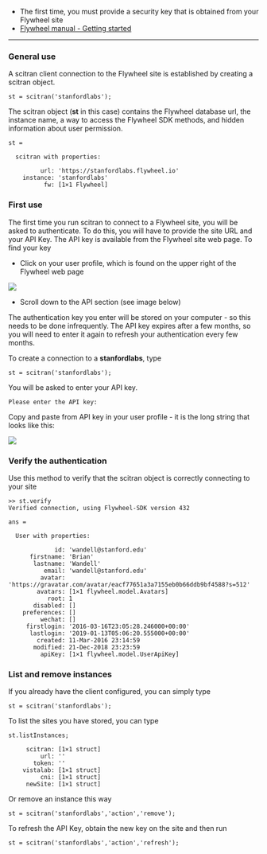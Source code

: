 * The first time, you must provide a security key that is obtained from your Flywheel site
* [Flywheel manual - Getting started](https://flywheel-io.github.io/core/branches/master/matlab/getting_started.html)

***

### General use

A scitran client connection to the Flywheel site is established by creating a scitran object.
```
st = scitran('stanfordlabs');
```

The scitran object (**st** in this case) contains the Flywheel database url, the instance name, a way to access the Flywheel SDK methods, and hidden information about user permission.
```
st = 

  scitran with properties:

         url: 'https://stanfordlabs.flywheel.io'
    instance: 'stanfordlabs'
          fw: [1×1 Flywheel]
```
### First use

The first time you run scitran to connect to a Flywheel site, you will be asked to authenticate.  To do this, you will have to provide the site URL and your API Key.  The API key is available from the Flywheel site web page.  To find your key

* Click on your user profile, which is found on the upper right of the Flywheel web page

![](https://github.com/scitran/client/wiki/images/loginProfile.png)

* Scroll down to the API section (see image below)

The authentication key you enter will be stored on your computer - so this needs to be done infrequently. The API key expires after a few months, so you will need to enter it again to refresh your authentication every few months.

To create a connection to a **stanfordlabs**, type

    st = scitran('stanfordlabs');

You will be asked to enter your API key.  

    Please enter the API key: 

Copy and paste from API key in your user profile - it is the long string that looks like this:

![](https://github.com/scitran/client/wiki/images/userAPI.png)

### Verify the authentication

Use this method to verify that the scitran object is correctly connecting to your site
```
>> st.verify
Verified connection, using Flywheel-SDK version 432

ans = 

  User with properties:

             id: 'wandell@stanford.edu'
      firstname: 'Brian'
       lastname: 'Wandell'
          email: 'wandell@stanford.edu'
         avatar: 'https://gravatar.com/avatar/eacf77651a3a7155eb0b66ddb9bf4588?s=512'
        avatars: [1×1 flywheel.model.Avatars]
           root: 1
       disabled: []
    preferences: []
         wechat: []
     firstlogin: '2016-03-16T23:05:28.246000+00:00'
      lastlogin: '2019-01-13T05:06:20.555000+00:00'
        created: 11-Mar-2016 23:14:59
       modified: 21-Dec-2018 23:23:59
         apiKey: [1×1 flywheel.model.UserApiKey]
```

### List and remove instances

If you already have the client configured, you can simply type

    st = scitran('stanfordlabs');

To list the sites you have stored, you can type

    st.listInstances;

```
     scitran: [1×1 struct]
         url: ''
       token: ''
    vistalab: [1×1 struct]
         cni: [1×1 struct]
     newSite: [1×1 struct]
```

Or remove an instance this way

    st = scitran('stanfordlabs','action','remove');

To refresh the API Key, obtain the new key on the site and then run

    st = scitran('stanfordlabs','action','refresh');



